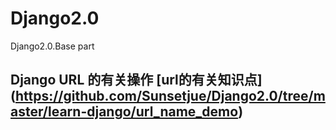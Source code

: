 # Django2.0
Django2.0.Base part

## Django URL 的有关操作 [url的有关知识点] (https://github.com/Sunsetjue/Django2.0/tree/master/learn-django/url_name_demo)
